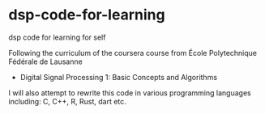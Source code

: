 # dsp-code-for-learning 
dsp code for learning for self

Following the curriculum of the coursera course from École Polytechnique Fédérale de Lausanne
- Digital Signal Processing 1: Basic Concepts and Algorithms

I will also attempt to rewrite this code in various programming languages including: C, C++, R, Rust, dart etc.
